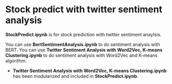 # Stock predict with twitter sentiment analysis

**StockPredict.ipynb** is for stock prediction with twitter sentiment anaylsis.


You can use **BertSentimentAnalysis.ipynb** to do sentiment analysis with BERT.
You can use **Twitter Sentiment Analysis with Word2Vec, K-means Clustering.ipynb** to do sentiment analysis with Word2Vec and K-means algorithm.
* **Twitter Sentiment Analysis with Word2Vec, K-means Clustering.ipynb** has been modularized and included in **StockPredict.ipynb**.
